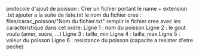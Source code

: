 protocole d'ajout de poisson :
	Crer un fichier portant le name + extension .txt
	ajouter a la suite de liste.txt le nom du fichier cree :
		files/carac_poisson/"Nom du fichier.txt"
	remplir le fichier cree avec les caracteristique dans cet ordre:
		Ligne 1 : nom du poisson
		Ligne 2 : le gout voulu (amer, sucre, ...)
		Ligne 3 : taille_min
		Ligne 4 : taille_max
		Ligne 5 : valeur du poisson
		Ligne 6 : resistance du poisson (capacite a resister d'etre peche)
